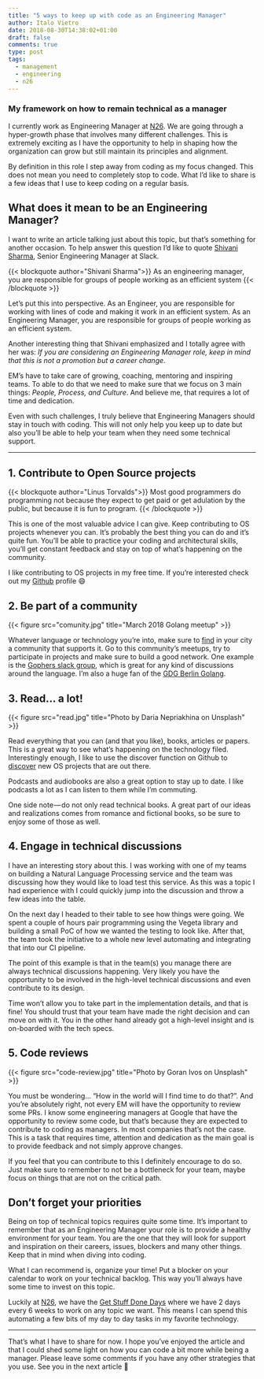 ```yaml
---
title: "5 ways to keep up with code as an Engineering Manager"
author: Italo Vietro
date: 2018-08-30T14:38:02+01:00
draft: false
comments: true
type: post
tags: 
  - management
  - engineering
  - n26
---
```


### My framework on how to remain technical as a manager

I currently work as Engineering Manager at [N26](https://n26.com/). We are going through a hyper-growth phase that involves many different challenges. This is extremely exciting as I have the opportunity to help in shaping how the organization can grow but still maintain its principles and alignment.

By definition in this role I step away from coding as my focus changed. This does not mean you need to completely stop to code. What I’d like to share is a few ideas that I use to keep coding on a regular basis.

## What does it mean to be an Engineering Manager?

I want to write an article talking just about this topic, but that’s something for another occasion. To help answer this question I’d like to quote [Shivani Sharma](https://www.linkedin.com/in/ssharma29/), Senior Engineering Manager at Slack.

{{< blockquote author="Shivani Sharma">}}
  As an engineering manager, you are responsible for groups of people working as an efficient system
{{< /blockquote >}}

Let’s put this into perspective. As an Engineer, you are responsible for working with lines of code and making it work in an efficient system. As an Engineering Manager, you are responsible for groups of people working as an efficient system.

Another interesting thing that Shivani emphasized and I totally agree with her was: _If you are considering an Engineering Manager role, keep in mind that this is not a promotion but a career change_.

EM’s have to take care of growing, coaching, mentoring and inspiring teams. To able to do that we need to make sure that we focus on 3 main things: _People, Process, and Culture_. And believe me, that requires a lot of time and dedication.

Even with such challenges, I truly believe that Engineering Managers should stay in touch with coding. This will not only help you keep up to date but also you’ll be able to help your team when they need some technical support.

---

## 1. Contribute to Open Source projects

{{< blockquote author="Linus Torvalds">}}
  Most good programmers do programming not because they expect to get paid or get adulation by the public, but because it is fun to program.
{{< /blockquote >}}

This is one of the most valuable advice I can give. Keep contributing to OS projects whenever you can. It’s probably the best thing you can do and it’s quite fun. You’ll be able to practice your coding and architectural skills, you’ll get constant feedback and stay on top of what’s happening on the community.

I like contributing to OS projects in my free time. If you’re interested check out my [Github](https://github.com/italolelis) profile :smile:

## 2. Be part of a community

{{< figure src="comunity.jpg" title="March 2018 Golang meetup" >}}

Whatever language or technology you’re into, make sure to [find](http://meetup.com/) in your city a community that supports it. Go to this community’s meetups, try to participate in projects and make sure to build a good network. One example is the [Gophers slack group](https://invite.slack.golangbridge.org/), which is great for any kind of discussions around the language. I’m also a huge fan of the [GDG Berlin Golang](https://www.meetup.com/golang-users-berlin/).

## 3. Read… a lot!

{{< figure src="read.jpg" title="Photo by Daria Nepriakhina on Unsplash" >}}

Read everything that you can (and that you like), books, articles or papers. This is a great way to see what’s happening on the technology filed. Interestingly enough, I like to use the discover function on Github to [discover](https://github.com/discover) new OS projects that are out there.

Podcasts and audiobooks are also a great option to stay up to date. I like podcasts a lot as I can listen to them while I’m commuting.

One side note — do not only read technical books. A great part of our ideas and realizations comes from romance and fictional books, so be sure to enjoy some of those as well.

## 4. Engage in technical discussions

I have an interesting story about this. I was working with one of my teams on building a Natural Language Processing service and the team was discussing how they would like to load test this service. As this was a topic I had experience with I could quickly jump into the discussion and throw a few ideas into the table.

On the next day I headed to their table to see how things were going. We spent a couple of hours pair programming using the Vegeta library and building a small PoC of how we wanted the testing to look like. After that, the team took the initiative to a whole new level automating and integrating that into our CI pipeline.

The point of this example is that in the team(s) you manage there are always technical discussions happening. Very likely you have the opportunity to be involved in the high-level technical discussions and even contribute to its design.

Time won’t allow you to take part in the implementation details, and that is fine! You should trust that your team have made the right decision and can move on with it. You in the other hand already got a high-level insight and is on-boarded with the tech specs.

## 5. Code reviews

{{< figure src="code-review.jpg" title="Photo by Goran Ivos on Unsplash" >}}

You must be wondering… “How in the world will I find time to do that?”. And you’re absolutely right, not every EM will have the opportunity to review some PRs. I know some engineering managers at Google that have the opportunity to review some code, but that’s because they are expected to contribute to coding as managers. In most companies that’s not the case. This is a task that requires time, attention and dedication as the main goal is to provide feedback and not simply approve changes.

If you feel that you can contribute to this I definitely encourage to do so. Just make sure to remember to not be a bottleneck for your team, maybe focus on things that are not on the critical path.

## Don’t forget your priorities

Being on top of technical topics requires quite some time. It’s important to remember that as an Engineering Manager your role is to provide a healthy environment for your team. You are the one that they will look for support and inspiration on their careers, issues, blockers and many other things. Keep that in mind when diving into coding.

What I can recommend is, organize your time! Put a blocker on your calendar to work on your technical backlog. This way you’ll always have some time to invest on this topic.

Luckily at [N26](https://medium.com/insiden26), we have the [Get Stuff Done Days](https://medium.com/insiden26/getting-stuff-done-days-at-n26-a70105e6b9c9) where we have 2 days every 6 weeks to work on any topic we want. This means I can spend this automating a few bits of my day to day tasks in my favorite technology.

---

That’s what I have to share for now. I hope you’ve enjoyed the article and that I could shed some light on how you can code a bit more while being a manager. Please leave some comments if you have any other strategies that you use.
See you in the next article 👋
